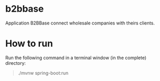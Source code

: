# b2bbase
Application B2BBase connect wholesale companies with theirs clients.

# How to run
Run the following command in a terminal window (in the complete) directory:
> ./mvnw spring-boot:run 
